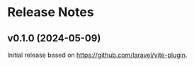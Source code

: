 # Release Notes

## v0.1.0 (2024-05-09)

Initial release based on https://github.com/laravel/vite-plugin.
